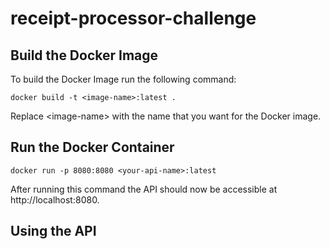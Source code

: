 # receipt-processor-challenge
## Build the Docker Image
To build the Docker Image run the following command: 
```console
docker build -t <image-name>:latest .
```
Replace \<image-name\> with the name that you want for the Docker image.

## Run the Docker Container
```console
docker run -p 8080:8080 <your-api-name>:latest
```
After running this command the API should now be accessible at http://localhost:8080.

## Using the API
